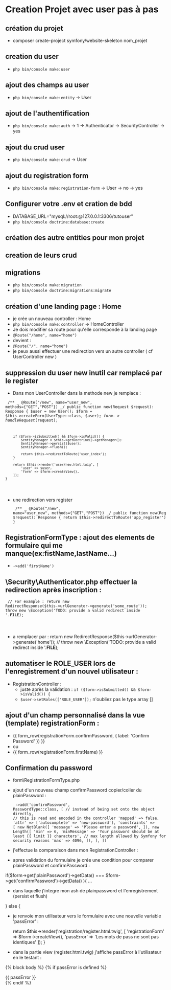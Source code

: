 # Creation Projet avec user pas à pas

## création du projet

- composer create-project symfony/website-skeleton nom_projet

## creation du user

- `php bin/console make:user`

## ajout des champs au user

- `php bin/console make:entity`
  -> User

## ajout de l'authentification

- `php bin/console make:auth`
  -> 1
  -> Authenticator
  -> SecurityController
  -> yes

## ajout du crud user

- `php bin/console make:crud`
  -> User

## ajout du registration form

- `php bin/console make:registration-form`
  -> User
  -> no
  -> yes

## Configurer votre .env et cration de bdd

- DATABASE_URL="mysql://root:@127.0.0.1:3306/tutouser"
- `php bin/console doctrine:database:create`

## création des autre entities pour mon projet

## creation de leurs crud

## migrations

- `php bin/console make:migration`
- `php bin/console doctrine:migrations:migrate`

## création d'une landing page : Home

- je crée un nouveau controller : Home
- `php bin/console make:controller`
  -> HomeController
- Je dois modifier sa route pour qu'elle corresponde à la landing page
- `@Route("/home", name="home")`
- devient :
- `@Route("/", name="home")`
- je peux aussi effectuer une redirection vers un autre controller ( cf UserController new )

## suppression du user new inutil car remplacé par le register

- Dans mon UserController dans la methode new je remplace :

<code><pre>
/\*\*
_ @Route("/new", name="user_new", methods={"GET","POST"})
_/
public function new(Request $request): Response
    {
        $user = new User();
        $form = $this->createForm(UserType::class, $user);
        $form->handleRequest($request);

        if ($form->isSubmitted() && $form->isValid()) {
            $entityManager = $this->getDoctrine()->getManager();
            $entityManager->persist($user);
            $entityManager->flush();

            return $this->redirectToRoute('user_index');
        }

        return $this->render('user/new.html.twig', [
            'user' => $user,
            'form' => $form->createView(),
        ]);
    }

</pre></code>

- une redirection vers register
<code><pre>
/\*\*
_ @Route("/new", name="user_new", methods={"GET","POST"})
_/
public function new(Request $request): Response
{
return $this->redirectToRoute('app_register');
}
</pre></code>

## RegistrationFormType : ajout des elements de formulaire qui me manque(ex:fistName,lastName...)

- `->add('firstName')`

## \Security\Authenticator.php effectuer la redirection après inscription :

<code><pre>
// For example : return new RedirectResponse($this->urlGenerator->generate('some_route'));
throw new \Exception('TODO: provide a valid redirect inside '.**FILE**);

</pre></code>

- a remplacer par :
  return new RedirectResponse($this->urlGenerator->generate('home'));
  // throw new \Exception('TODO: provide a valid redirect inside '.**FILE**);

## automatiser le ROLE_USER lors de l'enregistrement d'un nouvel utilisateur :

- RegistrationController :
  - juste après la validation :
    `if ($form->isSubmitted() && $form->isValid()) {`
  - `$user->setRoles(['ROLE_USER']);` n'oubliez pas le type array []

## ajout d'un champ personnalisé dans la vue (template) registrationForm :

- {{ form_row(registrationForm.confirmPassword, {
            label: 'Confirm Password'
        }) }}
- ou
- {{ form_row(registrationForm.firstName) }}

## Confirmation du password

- form\RegistrationFormType.php
- ajout d'un nouveau champ confirmPassword copier/coller du plainPassword :
<code><pre>
->add('confirmPassword', PasswordType::class, [
// instead of being set onto the object directly,
// this is read and encoded in the controller
'mapped' => false,
'attr' => ['autocomplete' => 'new-password'],
'constraints' => [
new NotBlank([
'message' => 'Please enter a password',
]),
new Length([
'min' => 6,
'minMessage' => 'Your password should be at least {{ limit }} characters',
// max length allowed by Symfony for security reasons
'max' => 4096,
]),
],
])
</pre></code>

- j'effectue la comparaison dans mon RegistrationController :
- apres validation du formulaire je crée une condition pour comparer plainPassword et confirmPassword :

if($form->get('plainPassword')->getData() === $form->get('confirmPassword')->getData() ){ ...

- dans laquelle j'integre mon ash de plainpassword et l'enregistrement (persist et flush)

} else {

- je renvoie mon utilisateur vers le formulaire avec une nouvelle variable 'passError' :

  return $this->render('registration/register.html.twig', [
  'registrationForm' => $form->createView(),
  'passError' => 'Les mots de pass ne sont pas identiques'
  ]);
  }

- dans la partie view (register.html.twig) j'affiche passError à l'utilisateur en le testant :

{% block body %}
{% if passError is defined %}
<div class="alert alert-danger" role="alert">{{ passError }}</div>
{% endif %}

